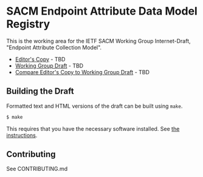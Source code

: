 # SACM Endpoint Attribute Data Model Registry

This is the working area for the IETF SACM Working Group Internet-Draft, "Endpoint Attribute Collection Model".

* [Editor's Copy]() - TBD
* [Working Group Draft]() - TBD
* [Compare Editor's Copy to Working Group Draft]() - TBD

## Building the Draft

Formatted text and HTML versions of the draft can be built using `make`.

```sh
$ make
```

This requires that you have the necessary software installed.  See
[the instructions](https://github.com/martinthomson/i-d-template/blob/master/doc/SETUP.md).


## Contributing

See CONTRIBUTING.md
